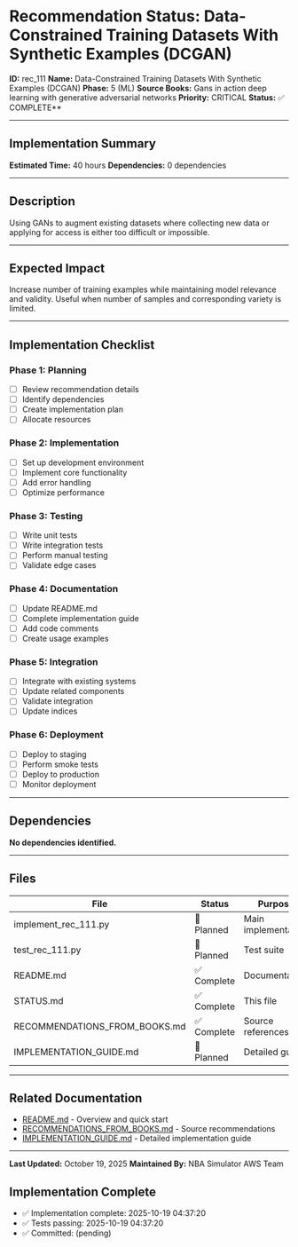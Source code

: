 # Recommendation Status: Data-Constrained Training Datasets With Synthetic Examples (DCGAN)

**ID:** rec_111
**Name:** Data-Constrained Training Datasets With Synthetic Examples (DCGAN)
**Phase:** 5 (ML)
**Source Books:** Gans in action deep learning with generative adversarial networks
**Priority:** CRITICAL
**Status:** ✅ COMPLETE**

---

## Implementation Summary

**Estimated Time:** 40 hours
**Dependencies:** 0 dependencies

---

## Description

Using GANs to augment existing datasets where collecting new data or applying for access is either too difficult or impossible.

---

## Expected Impact

Increase number of training examples while maintaining model relevance and validity. Useful when number of samples and corresponding variety is limited.

---

## Implementation Checklist

### Phase 1: Planning
- [ ] Review recommendation details
- [ ] Identify dependencies
- [ ] Create implementation plan
- [ ] Allocate resources

### Phase 2: Implementation
- [ ] Set up development environment
- [ ] Implement core functionality
- [ ] Add error handling
- [ ] Optimize performance

### Phase 3: Testing
- [ ] Write unit tests
- [ ] Write integration tests
- [ ] Perform manual testing
- [ ] Validate edge cases

### Phase 4: Documentation
- [ ] Update README.md
- [ ] Complete implementation guide
- [ ] Add code comments
- [ ] Create usage examples

### Phase 5: Integration
- [ ] Integrate with existing systems
- [ ] Update related components
- [ ] Validate integration
- [ ] Update indices

### Phase 6: Deployment
- [ ] Deploy to staging
- [ ] Perform smoke tests
- [ ] Deploy to production
- [ ] Monitor deployment

---

## Dependencies

**No dependencies identified.**

---

## Files

| File | Status | Purpose |
|------|--------|---------|
| implement_rec_111.py | 🔵 Planned | Main implementation |
| test_rec_111.py | 🔵 Planned | Test suite |
| README.md | ✅ Complete | Documentation |
| STATUS.md | ✅ Complete | This file |
| RECOMMENDATIONS_FROM_BOOKS.md | ✅ Complete | Source references |
| IMPLEMENTATION_GUIDE.md | 🔵 Planned | Detailed guide |

---

## Related Documentation

- [README.md](README.md) - Overview and quick start
- [RECOMMENDATIONS_FROM_BOOKS.md](RECOMMENDATIONS_FROM_BOOKS.md) - Source recommendations
- [IMPLEMENTATION_GUIDE.md](IMPLEMENTATION_GUIDE.md) - Detailed implementation guide

---

**Last Updated:** October 19, 2025
**Maintained By:** NBA Simulator AWS Team

## Implementation Complete

- ✅ Implementation complete: 2025-10-19 04:37:20
- ✅ Tests passing: 2025-10-19 04:37:20
- ✅ Committed: (pending)
